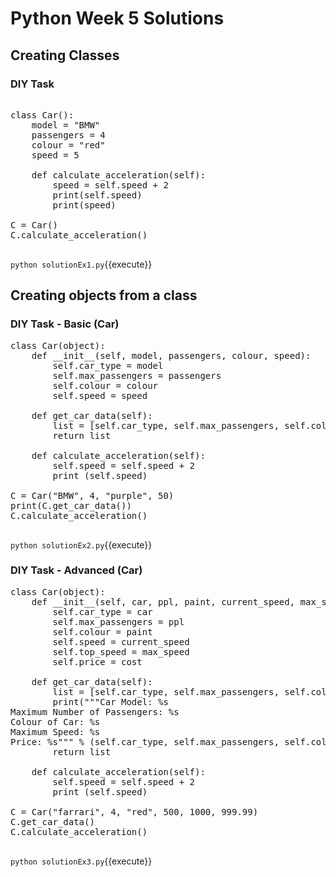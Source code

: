 # Python Week 5 Solutions

## Creating Classes
### DIY Task 
<pre class="file" data-filename="solutionEx1.py" data-target="replace">

class Car():
    model = "BMW"
    passengers = 4
    colour = "red"
    speed = 5

    def calculate_acceleration(self):
        speed = self.speed + 2
        print(self.speed)
        print(speed)

C = Car()
C.calculate_acceleration()

</pre>

`python solutionEx1.py`{{execute}}

## Creating objects from a class
### DIY Task - Basic (Car)

<pre class="file" data-filename="solutionEx2.py" data-target="replace">
class Car(object):
    def __init__(self, model, passengers, colour, speed):
        self.car_type = model
        self.max_passengers = passengers
        self.colour = colour
        self.speed = speed

    def get_car_data(self):
        list = [self.car_type, self.max_passengers, self.colour, self.speed]
        return list

    def calculate_acceleration(self):
        self.speed = self.speed + 2
        print (self.speed)

C = Car("BMW", 4, "purple", 50)
print(C.get_car_data())
C.calculate_acceleration()

</pre>

`python solutionEx2.py`{{execute}}

### DIY Task - Advanced (Car)
<pre class="file" data-filename="solutionEx3.py" data-target="replace">
class Car(object):
    def __init__(self, car, ppl, paint, current_speed, max_speed, cost):
        self.car_type = car
        self.max_passengers = ppl
        self.colour = paint
        self.speed = current_speed
        self.top_speed = max_speed
        self.price = cost

    def get_car_data(self):
        list = [self.car_type, self.max_passengers, self.colour, self.speed, self.top_speed]
        print("""Car Model: %s
Maximum Number of Passengers: %s
Colour of Car: %s
Maximum Speed: %s
Price: %s""" % (self.car_type, self.max_passengers, self.colour, self.speed, self.top_speed))
        return list

    def calculate_acceleration(self):
        self.speed = self.speed + 2
        print (self.speed)

C = Car("farrari", 4, "red", 500, 1000, 999.99)
C.get_car_data()
C.calculate_acceleration()

</pre>

`python solutionEx3.py`{{execute}}
